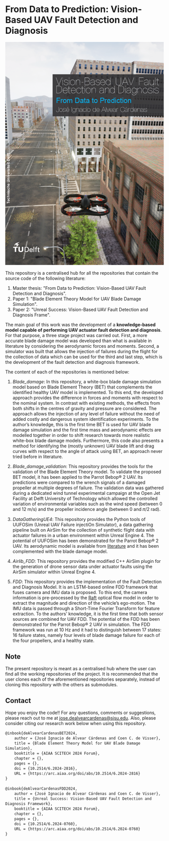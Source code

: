 # From Data to Prediction: Vision-Based UAV Fault Detection and Diagnosis

![record screenshot](Docs/frontpage.PNG)

This repository is a centralised hub for all the repositories that contain the source code of the
following literature:

1. Master thesis: "From Data to Prediction: Vision-Based UAV Fault Detection and Diagnosis".
2. Paper 1: "Blade Element Theory Model for UAV Blade Damage Simulation".
3. Paper 2: "Unreal Success: Vision-Based UAV Fault Detection and Diagnosis Frame".

The main goal of this work was the development of a **knowledge-based model capable of performing 
UAV actuator fault detection and diagnosis**. For that purpose, a three stage project was carried out. 
First, a more accurate blade damage model was developed than what is available in literature by 
considering the aerodynamic forces and moments. Second, a simulator was built that allows the injection 
of failures during the flight for the collection of data which can be used for the third and last step, 
which is the development of the fault detection and diagnosis framework. 

The content of each of the repositories is mentioned below:

1. *Blade_damage*: In this repository, a white-box blade damage simulation model based on Blade Element 
Theory (BET) that complements the identified healthy UAV model is implemented. To this end, the developed 
approach provides the difference in forces and moments with respect to the nominal system. 
In contrast with existing methods, the effects from both shifts in the centres of gravity and pressure 
are considered. The approach allows the injection of any level of failure without the need of added costly 
and dangerous system identification experiments. To the author’s knowledge, this is the first time BET is
used for UAV blade damage simulation and the first time mass and aerodynamic effects are modelled together 
in order to shift research towards more realistic white-box blade damage models. Furthermore, this code also 
presents a method for identifying the (mostly unknown) UAV blade lift and drag curves with respect to the 
angle of attack using BET, an approach never tried before in literature.

2. *Blade_damage_validation*: This repository provides the tools for the validation of the Blade Element Theory model.
To validate the proposed BET model, it has been applied to the Parrot Bebop® 2 UAV. Its
predictions were compared to the wrench signals of a damaged propeller at multiple degrees of failure. 
The validation data was gathered during a dedicated wind tunnel experimental campaign at the Open Jet Facility at 
Delft University of Technology which allowed the controlled variation of environmental variables such as the wind speed 
(between 0 and 12 m/s) and the propeller incidence angle (between 0 and 𝜋/2 rad).

3. *DataGatheringUE4*: This repository provides the Python tools of UUFOSim (Unreal UAV Failure injectiOn Simulator), 
a data gathering pipeline
built on AirSim for the collection of synthetic flight data with actuator failures in a urban environment within Unreal Engine 4.
The potential of UUFOSim has been demonstrated for the Parrot Bebop® 2 UAV. Its aerodynamic model is available
from [literature](https://ieeexplore.ieee.org/document/8764021) and it has been complemented with the blade damage model.

4. *Airlib_FDD*: This repository provides the modified C++ AirSim plugin for the generation of drone sensor data under 
actuator faults using the AirSim simulator within Unreal Engine 4.

5. *FDD*: This repository provides the implementation of the Fault Detection and Diagnosis Model.
It is an LSTM-based online FDD framework that fuses camera and 
IMU data is proposed.
To this end, the camera information is pre-processed by the [Raft](https://pytorch.org/vision/main/models/raft.html) 
optical flow model in order to extract the magnitude
and direction of the vehicle’s ego-motion. The IMU data is passed through a Short-Time Fourier Transform for
feature extraction. To the authors’ knowledge, it is the first time that both sensor sources are combined for UAV FDD.
The potential of the FDD has been demonstrated for the Parrot Bebop® 2 UAV in simulation. The FDD framework
was run at 10 Hz and it had to distinguish between 17 states: 16 failure states, namely four levels of blade damage failure
for each of the four propellers, and a healthy state.

## Note
The present repository is meant as a centralised hub where the user can find all the working repositories 
of the project. It is recommended that the user clones each of the aforementioned repositories separately, 
instead of cloning this repository with the others as submodules.

## Contact
Hope you enjoy the code!! For any questions, comments or suggestions, 
please reach out to me at [jose.dealvearcardenas@sjsu.edu](jose.dealvearcardenas@sjsu.edu). Also, please consider citing
 our research work below when using this repository.
 

    @inbook{deAlvearCardenasBET2024,
        author = {José Ignacio de Alvear Cárdenas and Coen C. de Visser},
        title = {Blade Element Theory Model for UAV Blade Damage Simulation},
        booktitle = {AIAA SCITECH 2024 Forum},
        chapter = {},
        pages = {},
        doi = {10.2514/6.2024-2816},
        URL = {https://arc.aiaa.org/doi/abs/10.2514/6.2024-2816}
    }

    @inbook{deAlvearCardenasFDD2024,
        author = {José Ignacio de Alvear Cárdenas and Coen C. de Visser},
        title = {Unreal Success: Vision-Based UAV Fault Detection and Diagnosis Framework},
        booktitle = {AIAA SCITECH 2024 Forum},
        chapter = {},
        pages = {},
        doi = {10.2514/6.2024-0760},
        URL = {https://arc.aiaa.org/doi/abs/10.2514/6.2024-0760}
    }
